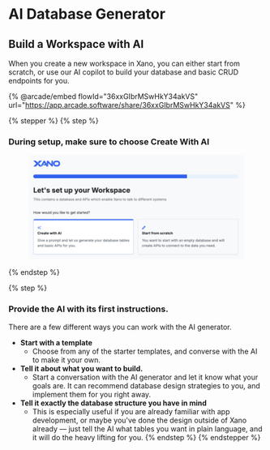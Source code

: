 # AI Database Generator

## Build a Workspace with AI

When you create a new workspace in Xano, you can either start from scratch, or use our AI copilot to build your database and basic CRUD endpoints for you.

{% @arcade/embed flowId="36xxGIbrMSwHkY34akVS" url="https://app.arcade.software/share/36xxGIbrMSwHkY34akVS" %}



{% stepper %}
{% step %}
### During setup, make sure to choose Create With AI

<figure><img src="../.gitbook/assets/CleanShot 2025-01-15 at 16.12.11.png" alt="" width="563"><figcaption></figcaption></figure>
{% endstep %}

{% step %}
### Provide the AI with its first instructions.

There are a few different ways you can work with the AI generator.

* **Start with a template**
  * Choose from any of the starter templates, and converse with the AI to make it your own.
* **Tell it about what you want to build.**
  * Start a conversation with the AI generator and let it know what your goals are. It can recommend database design strategies to you, and implement them for you right away.
* **Tell it exactly the database structure you have in mind**
  * This is especially useful if you are already familiar with app development, or maybe you've done the design outside of Xano already — just tell the AI what tables you want in plain language, and it will do the heavy lifting for you.
{% endstep %}
{% endstepper %}
